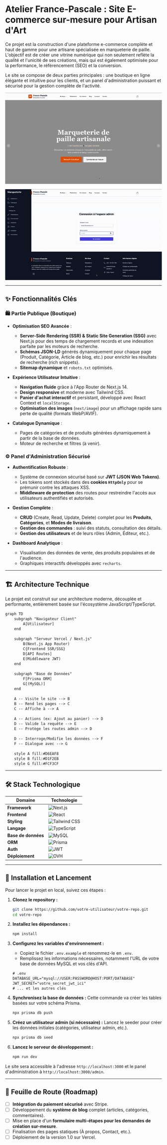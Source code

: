 # Atelier France-Pascale : Site E-commerce sur-mesure pour Artisan d'Art

Ce projet est la construction d'une plateforme e-commerce complète et haut de gamme pour une artisane spécialisée en marqueterie de paille. L'objectif est de créer une vitrine numérique qui non seulement reflète la qualité et l'unicité de ses créations, mais qui est également optimisée pour la performance, le référencement (SEO) et la conversion.

Le site se compose de deux parties principales : une boutique en ligne élégante et intuitive pour les clients, et un panel d'administration puissant et sécurisé pour la gestion complète de l'activité.

![démo front](demo/demofront.gif)

![démo back](demo/demoback.gif)

---

## ✨ Fonctionnalités Clés

### 🛍️ Partie Publique (Boutique)

- **Optimisation SEO Avancée** :
  - **Server-Side Rendering (SSR) & Static Site Generation (SSG)** avec Next.js pour des temps de chargement records et une indexation parfaite par les moteurs de recherche.
  - **Schémas JSON-LD** générés dynamiquement pour chaque page (Produit, Catégorie, Article de blog, etc.) pour enrichir les résultats de recherche (rich snippets).
  - **Sitemap dynamique** et `robots.txt` optimisés.

- **Expérience Utilisateur Intuitive** :
  - **Navigation fluide** grâce à l'App Router de Next.js 14.
  - **Design responsive** et moderne avec Tailwind CSS.
  - **Panier d'achat interactif** et persistant, développé avec React Context et `localStorage`.
  - **Optimisation des images** (`next/image`) pour un affichage rapide sans perte de qualité (formats WebP/AVIF).

- **Catalogue Dynamique** :
  - Pages de catégories et de produits générées dynamiquement à partir de la base de données.
  - Moteur de recherche et filtres (à venir).

### ⚙️ Panel d'Administration Sécurisé

- **Authentification Robuste** :
  - Système de connexion sécurisé basé sur **JWT (JSON Web Tokens)**.
  - Les tokens sont stockés dans des **cookies `HttpOnly`** pour se prémunir contre les attaques XSS.
  - **Middleware de protection** des routes pour restreindre l'accès aux utilisateurs authentifiés et autorisés.

- **Gestion Complète** :
  - **CRUD** (Create, Read, Update, Delete) complet pour les **Produits**, **Catégories**, et **Modes de livraison**.
  - **Gestion des commandes** : suivi des statuts, consultation des détails.
  - **Gestion des utilisateurs** et de leurs rôles (Admin, Éditeur, etc.).

- **Dashboard Analytique** :
  - Visualisation des données de vente, des produits populaires et de l'audience.
  - Graphiques interactifs développés avec `recharts`.

---

## 🏗️ Architecture Technique

Le projet est construit sur une architecture moderne, découplée et performante, entièrement basée sur l'écosystème JavaScript/TypeScript.

```mermaid
graph TD
    subgraph "Navigateur Client"
        A[Utilisateur]
    end

    subgraph "Serveur Vercel / Next.js"
        B(Next.js App Router)
        C{Frontend SSR/SSG}
        D[API Routes]
        E(Middleware JWT)
    end

    subgraph "Base de Données"
        F[Prisma ORM]
        G[(MySQL)]
    end
    
    A -- Visite le site --> B
    B -- Rend les pages --> C
    C -- Affiche à --> A
    
    A -- Actions (ex: Ajout au panier) --> D
    D -- Valide la requête --> E
    E -- Protège les routes admin --> D
    
    D -- Interroge/Modifie les données --> F
    F -- Dialogue avec --> G

    style A fill:#D6EAF8
    style B fill:#D1F2EB
    style G fill:#FCF3CF
```

---

## 🛠️ Stack Technologique

| Domaine         | Technologie                                                                                                                              |
| --------------- | ---------------------------------------------------------------------------------------------------------------------------------------- |
| **Framework**   | ![Next.js](https://img.shields.io/badge/Next.js-000000?style=for-the-badge&logo=next.js&logoColor=white)                                    |
| **Frontend**    | ![React](https://img.shields.io/badge/React-20232A?style=for-the-badge&logo=react&logoColor=61DAFB)                                         |
| **Styling**     | ![Tailwind CSS](https://img.shields.io/badge/Tailwind_CSS-06B6D4?style=for-the-badge&logo=tailwindcss&logoColor=white)                      |
| **Langage**     | ![TypeScript](https://img.shields.io/badge/TypeScript-3178C6?style=for-the-badge&logo=typescript&logoColor=white)                          |
| **Base de données** | ![MySQL](https://img.shields.io/badge/MySQL-4479A1?style=for-the-badge&logo=mysql&logoColor=white)                                          |
| **ORM**         | ![Prisma](https://img.shields.io/badge/Prisma-2D3748?style=for-the-badge&logo=prisma&logoColor=white)                                       |
| **Auth**        | ![JWT](https://img.shields.io/badge/JWT-000000?style=for-the-badge&logo=jsonwebtokens&logoColor=white)                                      |
| **Déploiement**   | ![OVH](https://img.shields.io/badge/OVH-123F6B?style=for-the-badge&logo=ovh&logoColor=white)                                        |

---

## 🚀 Installation et Lancement

Pour lancer le projet en local, suivez ces étapes :

1.  **Clonez le repository :**
    ```bash
    git clone https://github.com/votre-utilisateur/votre-repo.git
    cd votre-repo
    ```

2.  **Installez les dépendances :**
    ```bash
    npm install
    ```

3.  **Configurez les variables d'environnement :**
    - Copiez le fichier `.env.example` et renommez-le en `.env`.
    - Remplissez les informations nécessaires, notamment l'URL de votre base de données MySQL et vos clés d'API.
    ```
    # .env
    DATABASE_URL="mysql://USER:PASSWORD@HOST:PORT/DATABASE"
    JWT_SECRET="votre_secret_jwt_ici"
    # ... et les autres clés
    ```

4.  **Synchronisez la base de données :**
    Cette commande va créer les tables basées sur votre schéma Prisma.
    ```bash
    npx prisma db push
    ```
    
5.  **Créez un utilisateur admin (si nécessaire) :**
    Lancez le seeder pour créer les données initiales (catégories, utilisateur admin, etc.).
    ```bash
    npx prisma db seed
    ```

6.  **Lancez le serveur de développement :**
    ```bash
    npm run dev
    ```

Le site sera accessible à l'adresse `http://localhost:3000` et le panel d'administration à `http://localhost:3000/admin`.

---

## 🎯 Feuille de Route (Roadmap)

- [ ] **Intégration du paiement sécurisé** avec Stripe.
- [ ] Développement du **système de blog** complet (articles, catégories, commentaires).
- [ ] Mise en place d'un **formulaire multi-étapes pour les demandes de création sur-mesure**.
- [ ] Finalisation des pages statiques (À propos, Contact, etc.).
- [ ] Déploiement de la version 1.0 sur Vercel.
